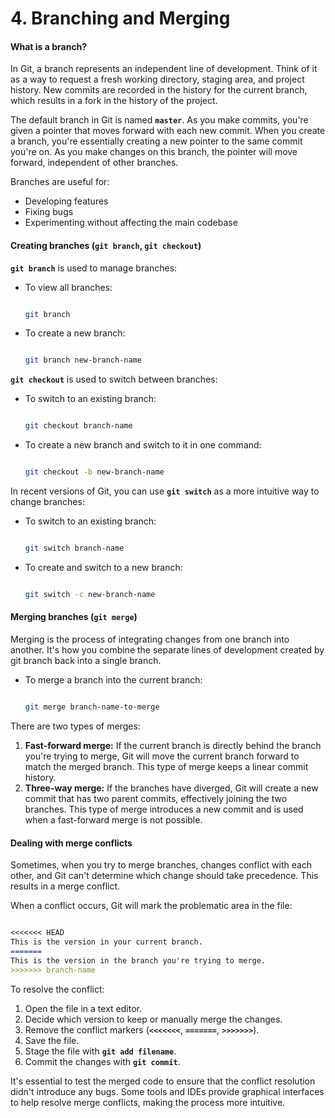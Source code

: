 # 4. Branching and Merging

#### **What is a branch?**

In Git, a branch represents an independent line of development. Think of it as a way to request a fresh working directory, staging area, and project history. New commits are recorded in the history for the current branch, which results in a fork in the history of the project.

The default branch in Git is named **`master`**. As you make commits, you're given a pointer that moves forward with each new commit. When you create a branch, you're essentially creating a new pointer to the same commit you're on. As you make changes on this branch, the pointer will move forward, independent of other branches.

Branches are useful for:

* Developing features
* Fixing bugs
* Experimenting without affecting the main codebase

#### **Creating branches (`git branch`, `git checkout`)**

**`git branch`** is used to manage branches:

*   To view all branches:

    ```bash

    git branch

    ```
*   To create a new branch:

    ```bash

    git branch new-branch-name

    ```

**`git checkout`** is used to switch between branches:

*   To switch to an existing branch:

    ```bash

    git checkout branch-name

    ```
*   To create a new branch and switch to it in one command:

    ```bash

    git checkout -b new-branch-name

    ```

In recent versions of Git, you can use **`git switch`** as a more intuitive way to change branches:

*   To switch to an existing branch:

    ```bash

    git switch branch-name

    ```
*   To create and switch to a new branch:

    ```bash

    git switch -c new-branch-name

    ```

#### **Merging branches (`git merge`)**

Merging is the process of integrating changes from one branch into another. It's how you combine the separate lines of development created by git branch back into a single branch.

*   To merge a branch into the current branch:

    ```bash

    git merge branch-name-to-merge

    ```

There are two types of merges:

1. **Fast-forward merge:** If the current branch is directly behind the branch you're trying to merge, Git will move the current branch forward to match the merged branch. This type of merge keeps a linear commit history.
2. **Three-way merge:** If the branches have diverged, Git will create a new commit that has two parent commits, effectively joining the two branches. This type of merge introduces a new commit and is used when a fast-forward merge is not possible.

#### **Dealing with merge conflicts**

Sometimes, when you try to merge branches, changes conflict with each other, and Git can't determine which change should take precedence. This results in a merge conflict.

When a conflict occurs, Git will mark the problematic area in the file:

```markdown

<<<<<<< HEAD
This is the version in your current branch.
=======
This is the version in the branch you're trying to merge.
>>>>>>> branch-name

```

To resolve the conflict:

1. Open the file in a text editor.
2. Decide which version to keep or manually merge the changes.
3. Remove the conflict markers (**`<<<<<<<`**, **`=======`**, **`>>>>>>>`**).
4. Save the file.
5. Stage the file with **`git add filename`**.
6. Commit the changes with **`git commit`**.

It's essential to test the merged code to ensure that the conflict resolution didn't introduce any bugs. Some tools and IDEs provide graphical interfaces to help resolve merge conflicts, making the process more intuitive.
